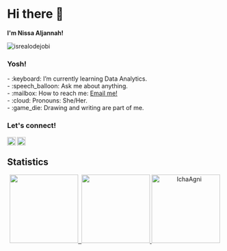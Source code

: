 # <summary><strong>Hi there :wave: 
I'm Nissa Aljannah!</strong></summary>
<p align="left"> <img src="https://komarev.com/ghpvc/?username=goonesmile&label=Profile%20views&color=0e75b6&style=flat" alt="isrealodejobi" />
</p>

### <summary><strong>Yosh!</strong></summary>
<p>
    - :keyboard: I’m currently learning Data Analytics. </br>
    - :speech_balloon: Ask me about anything.</br>
    - :mailbox: How to reach me: <a href="nissaaljannah15@gmail.com">Email me!</a>  </br>
    - :cloud: Pronouns: She/Her. </br>
    - :game_die: Drawing and writing are part of me. </br>
<p>
 
### <summary><strong>Let's connect!</strong></summary>
<a href="https://www.instagram.com/nsa.aljannah_/">
  <img align="left" alt="ca Instagram" width="20px" src="https://simpleicons.now.sh/instagram/495f7e" />
</a>
<a href="https://nissaaljannah.blogspot.com/">
  <img align="left" alt="ca Blog" width="20px" src="https://simpleicons.now.sh/blogger/495f7e" />
</a>


<br>
<h2 align="left">Statistics</h2>
<p align="middle">
<a href="https://github.com/nissaaljannah">
  <img height="160em" src="https://github-readme-stats-eight-theta.vercel.app/api?username=ImCaa&show_icons=true&theme=radical&include_all_commits=true&count_private=true"/>&nbsp;
  <img height="160em" src="https://github-readme-stats-eight-theta.vercel.app/api/top-langs/?username=ImCaa&layout=compact&langs_count=8&theme=radical"/>
  <img height="160em" src="https://github-readme-streak-stats.herokuapp.com/?user=ImCaa&theme=radical" alt="IchaAgni" />
</a>
</p>
